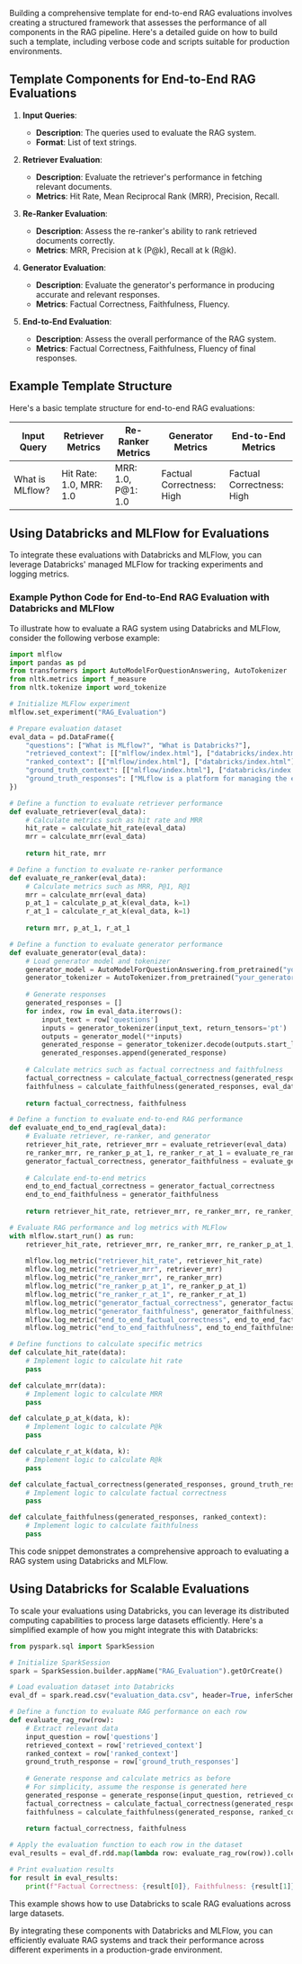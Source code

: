 Building a comprehensive template for end-to-end RAG evaluations involves creating a structured framework that assesses the performance of all components in the RAG pipeline. Here's a detailed guide on how to build such a template, including verbose code and scripts suitable for production environments.

## Template Components for End-to-End RAG Evaluations

1. **Input Queries**:
   - **Description**: The queries used to evaluate the RAG system.
   - **Format**: List of text strings.

2. **Retriever Evaluation**:
   - **Description**: Evaluate the retriever's performance in fetching relevant documents.
   - **Metrics**: Hit Rate, Mean Reciprocal Rank (MRR), Precision, Recall.

3. **Re-Ranker Evaluation**:
   - **Description**: Assess the re-ranker's ability to rank retrieved documents correctly.
   - **Metrics**: MRR, Precision at k (P@k), Recall at k (R@k).

4. **Generator Evaluation**:
   - **Description**: Evaluate the generator's performance in producing accurate and relevant responses.
   - **Metrics**: Factual Correctness, Faithfulness, Fluency.

5. **End-to-End Evaluation**:
   - **Description**: Assess the overall performance of the RAG system.
   - **Metrics**: Factual Correctness, Faithfulness, Fluency of final responses.

## Example Template Structure

Here's a basic template structure for end-to-end RAG evaluations:

| **Input Query** | **Retriever Metrics** | **Re-Ranker Metrics** | **Generator Metrics** | **End-to-End Metrics** |
|-----------------|-----------------------|-----------------------|------------------------|------------------------|
| What is MLflow? | Hit Rate: 1.0, MRR: 1.0 | MRR: 1.0, P@1: 1.0     | Factual Correctness: High | Factual Correctness: High |

## Using Databricks and MLFlow for Evaluations

To integrate these evaluations with Databricks and MLFlow, you can leverage Databricks' managed MLFlow for tracking experiments and logging metrics.

### Example Python Code for End-to-End RAG Evaluation with Databricks and MLFlow

To illustrate how to evaluate a RAG system using Databricks and MLFlow, consider the following verbose example:

```python
import mlflow
import pandas as pd
from transformers import AutoModelForQuestionAnswering, AutoTokenizer
from nltk.metrics import f_measure
from nltk.tokenize import word_tokenize

# Initialize MLFlow experiment
mlflow.set_experiment("RAG_Evaluation")

# Prepare evaluation dataset
eval_data = pd.DataFrame({
    "questions": ["What is MLflow?", "What is Databricks?"],
    "retrieved_context": [["mlflow/index.html"], ["databricks/index.html"]],
    "ranked_context": [["mlflow/index.html"], ["databricks/index.html"]],
    "ground_truth_context": [["mlflow/index.html"], ["databricks/index.html"]],
    "ground_truth_responses": ["MLflow is a platform for managing the end-to-end machine learning lifecycle.", "Databricks is a cloud-based data engineering platform."]
})

# Define a function to evaluate retriever performance
def evaluate_retriever(eval_data):
    # Calculate metrics such as hit rate and MRR
    hit_rate = calculate_hit_rate(eval_data)
    mrr = calculate_mrr(eval_data)
    
    return hit_rate, mrr

# Define a function to evaluate re-ranker performance
def evaluate_re_ranker(eval_data):
    # Calculate metrics such as MRR, P@1, R@1
    mrr = calculate_mrr(eval_data)
    p_at_1 = calculate_p_at_k(eval_data, k=1)
    r_at_1 = calculate_r_at_k(eval_data, k=1)
    
    return mrr, p_at_1, r_at_1

# Define a function to evaluate generator performance
def evaluate_generator(eval_data):
    # Load generator model and tokenizer
    generator_model = AutoModelForQuestionAnswering.from_pretrained("your_generator_model")
    generator_tokenizer = AutoTokenizer.from_pretrained("your_generator_model")
    
    # Generate responses
    generated_responses = []
    for index, row in eval_data.iterrows():
        input_text = row['questions']
        inputs = generator_tokenizer(input_text, return_tensors='pt')
        outputs = generator_model(**inputs)
        generated_response = generator_tokenizer.decode(outputs.start_logits.argmax(-1)[0], skip_special_tokens=True)
        generated_responses.append(generated_response)
    
    # Calculate metrics such as factual correctness and faithfulness
    factual_correctness = calculate_factual_correctness(generated_responses, eval_data['ground_truth_responses'])
    faithfulness = calculate_faithfulness(generated_responses, eval_data['ranked_context'])
    
    return factual_correctness, faithfulness

# Define a function to evaluate end-to-end RAG performance
def evaluate_end_to_end_rag(eval_data):
    # Evaluate retriever, re-ranker, and generator
    retriever_hit_rate, retriever_mrr = evaluate_retriever(eval_data)
    re_ranker_mrr, re_ranker_p_at_1, re_ranker_r_at_1 = evaluate_re_ranker(eval_data)
    generator_factual_correctness, generator_faithfulness = evaluate_generator(eval_data)
    
    # Calculate end-to-end metrics
    end_to_end_factual_correctness = generator_factual_correctness
    end_to_end_faithfulness = generator_faithfulness
    
    return retriever_hit_rate, retriever_mrr, re_ranker_mrr, re_ranker_p_at_1, re_ranker_r_at_1, generator_factual_correctness, generator_faithfulness, end_to_end_factual_correctness, end_to_end_faithfulness

# Evaluate RAG performance and log metrics with MLFlow
with mlflow.start_run() as run:
    retriever_hit_rate, retriever_mrr, re_ranker_mrr, re_ranker_p_at_1, re_ranker_r_at_1, generator_factual_correctness, generator_faithfulness, end_to_end_factual_correctness, end_to_end_faithfulness = evaluate_end_to_end_rag(eval_data)
    
    mlflow.log_metric("retriever_hit_rate", retriever_hit_rate)
    mlflow.log_metric("retriever_mrr", retriever_mrr)
    mlflow.log_metric("re_ranker_mrr", re_ranker_mrr)
    mlflow.log_metric("re_ranker_p_at_1", re_ranker_p_at_1)
    mlflow.log_metric("re_ranker_r_at_1", re_ranker_r_at_1)
    mlflow.log_metric("generator_factual_correctness", generator_factual_correctness)
    mlflow.log_metric("generator_faithfulness", generator_faithfulness)
    mlflow.log_metric("end_to_end_factual_correctness", end_to_end_factual_correctness)
    mlflow.log_metric("end_to_end_faithfulness", end_to_end_faithfulness)

# Define functions to calculate specific metrics
def calculate_hit_rate(data):
    # Implement logic to calculate hit rate
    pass

def calculate_mrr(data):
    # Implement logic to calculate MRR
    pass

def calculate_p_at_k(data, k):
    # Implement logic to calculate P@k
    pass

def calculate_r_at_k(data, k):
    # Implement logic to calculate R@k
    pass

def calculate_factual_correctness(generated_responses, ground_truth_responses):
    # Implement logic to calculate factual correctness
    pass

def calculate_faithfulness(generated_responses, ranked_context):
    # Implement logic to calculate faithfulness
    pass
```

This code snippet demonstrates a comprehensive approach to evaluating a RAG system using Databricks and MLFlow.

## Using Databricks for Scalable Evaluations

To scale your evaluations using Databricks, you can leverage its distributed computing capabilities to process large datasets efficiently. Here's a simplified example of how you might integrate this with Databricks:

```python
from pyspark.sql import SparkSession

# Initialize SparkSession
spark = SparkSession.builder.appName("RAG_Evaluation").getOrCreate()

# Load evaluation dataset into Databricks
eval_df = spark.read.csv("evaluation_data.csv", header=True, inferSchema=True)

# Define a function to evaluate RAG performance on each row
def evaluate_rag_row(row):
    # Extract relevant data
    input_question = row['questions']
    retrieved_context = row['retrieved_context']
    ranked_context = row['ranked_context']
    ground_truth_response = row['ground_truth_responses']
    
    # Generate response and calculate metrics as before
    # For simplicity, assume the response is generated here
    generated_response = generate_response(input_question, retrieved_context)
    factual_correctness = calculate_factual_correctness(generated_response, ground_truth_response)
    faithfulness = calculate_faithfulness(generated_response, ranked_context)
    
    return factual_correctness, faithfulness

# Apply the evaluation function to each row in the dataset
eval_results = eval_df.rdd.map(lambda row: evaluate_rag_row(row)).collect()

# Print evaluation results
for result in eval_results:
    print(f"Factual Correctness: {result[0]}, Faithfulness: {result[1]}")
```

This example shows how to use Databricks to scale RAG evaluations across large datasets.

By integrating these components with Databricks and MLFlow, you can efficiently evaluate RAG systems and track their performance across different experiments in a production-grade environment.
